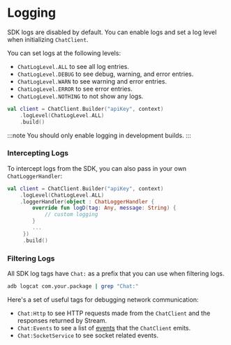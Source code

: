 # Logging

SDK logs are disabled by default. You can enable logs and set a log level when initializing `ChatClient`.

You can set logs at the following levels:

- `ChatLogLevel.ALL` to see all log entries.
- `ChatLogLevel.DEBUG` to see debug, warning, and error entries.
- `ChatLogLevel.WARN` to see warning and error entries.
- `ChatLogLevel.ERROR` to see error entries.
- `ChatLogLevel.NOTHING` to not show any logs.

```kotlin
val client = ChatClient.Builder("apiKey", context)
    .logLevel(ChatLogLevel.ALL)
    .build()
```

:::note
You should only enable logging in development builds.
:::

### Intercepting Logs

To intercept logs from the SDK, you can also pass in your own `ChatLoggerHandler`:

```kotlin
val client = ChatClient.Builder("apiKey", context)
    .logLevel(ChatLogLevel.ALL)
    .loggerHandler(object : ChatLoggerHandler {
        override fun logD(tag: Any, message: String) {
            // custom logging
        }
        ...
     })
     .build()
```

### Filtering Logs

All SDK log tags have `Chat:` as a prefix that you can use when filtering logs.

```bash
adb logcat com.your.package | grep "Chat:"
```

Here's a set of useful tags for debugging network communication:

- `Chat:Http` to see HTTP requests made from the `ChatClient` and the responses returned by Stream.
- `Chat:Events` to see a list of [events](https://getstream.github.io/stream-chat-android/stream-chat-android-client/stream-chat-android-client/io.getstream.chat.android.client.events/-chat-event/index.html) that the `ChatClient` emits.
- `Chat:SocketService` to see socket related events.
